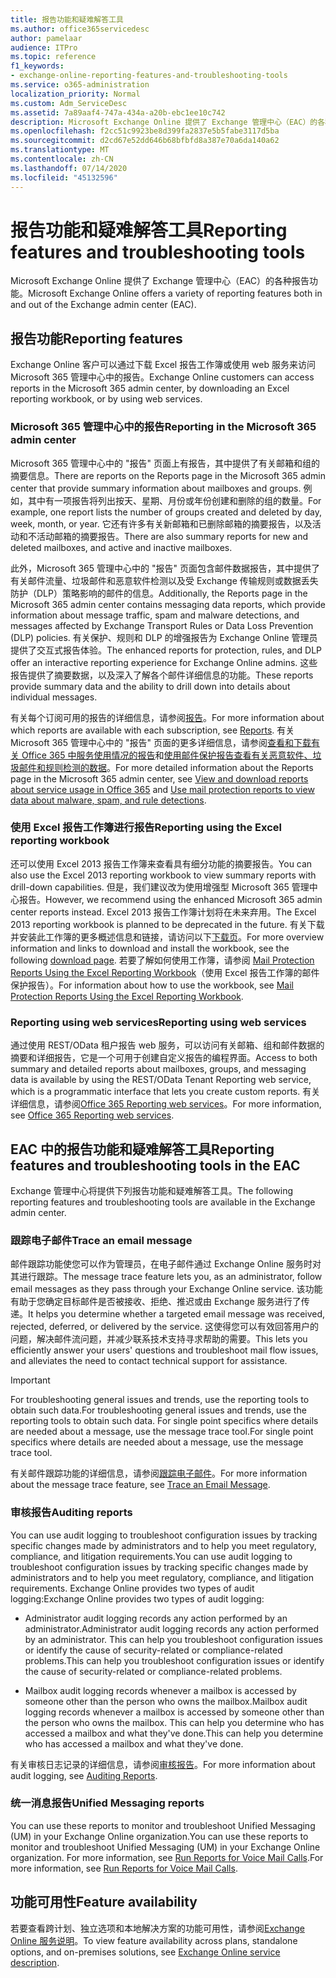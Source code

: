 ```yaml
---
title: 报告功能和疑难解答工具
ms.author: office365servicedesc
author: pamelaar
audience: ITPro
ms.topic: reference
f1_keywords:
- exchange-online-reporting-features-and-troubleshooting-tools
ms.service: o365-administration
localization_priority: Normal
ms.custom: Adm_ServiceDesc
ms.assetid: 7a89aaf4-747a-434a-a20b-ebc1ee10c742
description: Microsoft Exchange Online 提供了 Exchange 管理中心（EAC）的各种报告功能。
ms.openlocfilehash: f2cc51c9923be8d399fa2837e5b5fabe3117d5ba
ms.sourcegitcommit: d2cd67e52dd646b68bfbfd8a387e70a6da140a62
ms.translationtype: MT
ms.contentlocale: zh-CN
ms.lasthandoff: 07/14/2020
ms.locfileid: "45132596"
---
```

# <a name="reporting-features-and-troubleshooting-tools"></a><span data-ttu-id="7f265-103">报告功能和疑难解答工具</span><span class="sxs-lookup"><span data-stu-id="7f265-103">Reporting features and troubleshooting tools</span></span>

<span data-ttu-id="7f265-104">Microsoft Exchange Online 提供了 Exchange 管理中心（EAC）的各种报告功能。</span><span class="sxs-lookup"><span data-stu-id="7f265-104">Microsoft Exchange Online offers a variety of reporting features both in and out of the Exchange admin center (EAC).</span></span>
  
## <a name="reporting-features"></a><span data-ttu-id="7f265-105">报告功能</span><span class="sxs-lookup"><span data-stu-id="7f265-105">Reporting features</span></span>

<span data-ttu-id="7f265-106">Exchange Online 客户可以通过下载 Excel 报告工作簿或使用 web 服务来访问 Microsoft 365 管理中心中的报告。</span><span class="sxs-lookup"><span data-stu-id="7f265-106">Exchange Online customers can access reports in the Microsoft 365 admin center, by downloading an Excel reporting workbook, or by using web services.</span></span>
  
### <a name="reporting-in-the-microsoft-365-admin-center"></a><span data-ttu-id="7f265-107">Microsoft 365 管理中心中的报告</span><span class="sxs-lookup"><span data-stu-id="7f265-107">Reporting in the Microsoft 365 admin center</span></span>

<span data-ttu-id="7f265-108">Microsoft 365 管理中心中的 "报告" 页面上有报告，其中提供了有关邮箱和组的摘要信息。</span><span class="sxs-lookup"><span data-stu-id="7f265-108">There are reports on the Reports page in the Microsoft 365 admin center that provide summary information about mailboxes and groups.</span></span> <span data-ttu-id="7f265-109">例如，其中有一项报告将列出按天、星期、月份或年份创建和删除的组的数量。</span><span class="sxs-lookup"><span data-stu-id="7f265-109">For example, one report lists the number of groups created and deleted by day, week, month, or year.</span></span> <span data-ttu-id="7f265-110">它还有许多有关新邮箱和已删除邮箱的摘要报告，以及活动和不活动邮箱的摘要报告。</span><span class="sxs-lookup"><span data-stu-id="7f265-110">There are also summary reports for new and deleted mailboxes, and active and inactive mailboxes.</span></span> 
  
<span data-ttu-id="7f265-111">此外，Microsoft 365 管理中心中的 "报告" 页面包含邮件数据报告，其中提供了有关邮件流量、垃圾邮件和恶意软件检测以及受 Exchange 传输规则或数据丢失防护（DLP）策略影响的邮件的信息。</span><span class="sxs-lookup"><span data-stu-id="7f265-111">Additionally, the Reports page in the Microsoft 365 admin center contains messaging data reports, which provide information about message traffic, spam and malware detections, and messages affected by Exchange Transport Rules or Data Loss Prevention (DLP) policies.</span></span> <span data-ttu-id="7f265-112">有关保护、规则和 DLP 的增强报告为 Exchange Online 管理员提供了交互式报告体验。</span><span class="sxs-lookup"><span data-stu-id="7f265-112">The enhanced reports for protection, rules, and DLP offer an interactive reporting experience for Exchange Online admins.</span></span> <span data-ttu-id="7f265-113">这些报告提供了摘要数据，以及深入了解各个邮件详细信息的功能。</span><span class="sxs-lookup"><span data-stu-id="7f265-113">These reports provide summary data and the ability to drill down into details about individual messages.</span></span>
  
<span data-ttu-id="7f265-114">有关每个订阅可用的报告的详细信息，请参阅[报告](../office-365-platform-service-description/reports.md)。</span><span class="sxs-lookup"><span data-stu-id="7f265-114">For more information about which reports are available with each subscription, see [Reports](../office-365-platform-service-description/reports.md).</span></span> <span data-ttu-id="7f265-115">有关 Microsoft 365 管理中心中的 "报告" 页面的更多详细信息，请参阅[查看和下载有关 Office 365 中服务使用情况的报告](https://go.microsoft.com/fwlink/p/?LinkId=401187)和[使用邮件保护报告查看有关恶意软件、垃圾邮件和规则检测的数据](https://go.microsoft.com/fwlink/p/?LinkID=401102)。</span><span class="sxs-lookup"><span data-stu-id="7f265-115">For more detailed information about the Reports page in the Microsoft 365 admin center, see [View and download reports about service usage in Office 365](https://go.microsoft.com/fwlink/p/?LinkId=401187) and [Use mail protection reports to view data about malware, spam, and rule detections](https://go.microsoft.com/fwlink/p/?LinkID=401102).</span></span>
  
### <a name="reporting-using-the-excel-reporting-workbook"></a><span data-ttu-id="7f265-116">使用 Excel 报告工作簿进行报告</span><span class="sxs-lookup"><span data-stu-id="7f265-116">Reporting using the Excel reporting workbook</span></span>

<span data-ttu-id="7f265-117">还可以使用 Excel 2013 报告工作簿来查看具有细分功能的摘要报告。</span><span class="sxs-lookup"><span data-stu-id="7f265-117">You can also use the Excel 2013 reporting workbook to view summary reports with drill-down capabilities.</span></span> <span data-ttu-id="7f265-118">但是，我们建议改为使用增强型 Microsoft 365 管理中心报告。</span><span class="sxs-lookup"><span data-stu-id="7f265-118">However, we recommend using the enhanced Microsoft 365 admin center reports instead.</span></span> <span data-ttu-id="7f265-119">Excel 2013 报告工作簿计划将在未来弃用。</span><span class="sxs-lookup"><span data-stu-id="7f265-119">The Excel 2013 reporting workbook is planned to be deprecated in the future.</span></span> <span data-ttu-id="7f265-120">有关下载并安装此工作簿的更多概述信息和链接，请访问以下[下载页](https://go.microsoft.com/fwlink/p/?LinkId=271776)。</span><span class="sxs-lookup"><span data-stu-id="7f265-120">For more overview information and links to download and install the workbook, see the following [download page](https://go.microsoft.com/fwlink/p/?LinkId=271776).</span></span> <span data-ttu-id="7f265-121">若要了解如何使用工作簿，请参阅 [Mail Protection Reports Using the Excel Reporting Workbook](https://go.microsoft.com/fwlink/p/?LinkId=285211)（使用 Excel 报告工作簿的邮件保护报告）。</span><span class="sxs-lookup"><span data-stu-id="7f265-121">For information about how to use the workbook, see [Mail Protection Reports Using the Excel Reporting Workbook](https://go.microsoft.com/fwlink/p/?LinkId=285211).</span></span> 
  
### <a name="reporting-using-web-services"></a><span data-ttu-id="7f265-122">Reporting using web services</span><span class="sxs-lookup"><span data-stu-id="7f265-122">Reporting using web services</span></span>

<span data-ttu-id="7f265-123">通过使用 REST/OData 租户报告 web 服务，可以访问有关邮箱、组和邮件数据的摘要和详细报告，它是一个可用于创建自定义报告的编程界面。</span><span class="sxs-lookup"><span data-stu-id="7f265-123">Access to both summary and detailed reports about mailboxes, groups, and messaging data is available by using the REST/OData Tenant Reporting web service, which is a programmatic interface that lets you create custom reports.</span></span> <span data-ttu-id="7f265-124">有关详细信息，请参阅[Office 365 Reporting web services](https://go.microsoft.com/fwlink/p/?LinkId=287041)。</span><span class="sxs-lookup"><span data-stu-id="7f265-124">For more information, see [Office 365 Reporting web services](https://go.microsoft.com/fwlink/p/?LinkId=287041).</span></span>
  
## <a name="reporting-features-and-troubleshooting-tools-in-the-eac"></a><span data-ttu-id="7f265-125">EAC 中的报告功能和疑难解答工具</span><span class="sxs-lookup"><span data-stu-id="7f265-125">Reporting features and troubleshooting tools in the EAC</span></span>

<span data-ttu-id="7f265-126">Exchange 管理中心将提供下列报告功能和疑难解答工具。</span><span class="sxs-lookup"><span data-stu-id="7f265-126">The following reporting features and troubleshooting tools are available in the Exchange admin center.</span></span>
  
### <a name="trace-an-email-message"></a><span data-ttu-id="7f265-127">跟踪电子邮件</span><span class="sxs-lookup"><span data-stu-id="7f265-127">Trace an email message</span></span>

<span data-ttu-id="7f265-128">邮件跟踪功能使您可以作为管理员，在电子邮件通过 Exchange Online 服务时对其进行跟踪。</span><span class="sxs-lookup"><span data-stu-id="7f265-128">The message trace feature lets you, as an administrator, follow email messages as they pass through your Exchange Online service.</span></span> <span data-ttu-id="7f265-129">该功能有助于您确定目标邮件是否被接收、拒绝、推迟或由 Exchange 服务进行了传递。</span><span class="sxs-lookup"><span data-stu-id="7f265-129">It helps you determine whether a targeted email message was received, rejected, deferred, or delivered by the service.</span></span> <span data-ttu-id="7f265-130">这使得您可以有效回答用户的问题，解决邮件流问题，并减少联系技术支持寻求帮助的需要。</span><span class="sxs-lookup"><span data-stu-id="7f265-130">This lets you efficiently answer your users' questions and troubleshoot mail flow issues, and alleviates the need to contact technical support for assistance.</span></span>
  
> [!IMPORTANT]
> <span data-ttu-id="7f265-131">For troubleshooting general issues and trends, use the reporting tools to obtain such data.</span><span class="sxs-lookup"><span data-stu-id="7f265-131">For troubleshooting general issues and trends, use the reporting tools to obtain such data.</span></span> <span data-ttu-id="7f265-132">For single point specifics where details are needed about a message, use the message trace tool.</span><span class="sxs-lookup"><span data-stu-id="7f265-132">For single point specifics where details are needed about a message, use the message trace tool.</span></span> 
  
<span data-ttu-id="7f265-133">有关邮件跟踪功能的详细信息，请参阅[跟踪电子邮件](https://go.microsoft.com/fwlink/p/?LinkId=271777)。</span><span class="sxs-lookup"><span data-stu-id="7f265-133">For more information about the message trace feature, see [Trace an Email Message](https://go.microsoft.com/fwlink/p/?LinkId=271777).</span></span>
  
### <a name="auditing-reports"></a><span data-ttu-id="7f265-134">审核报告</span><span class="sxs-lookup"><span data-stu-id="7f265-134">Auditing reports</span></span>

<span data-ttu-id="7f265-135">You can use audit logging to troubleshoot configuration issues by tracking specific changes made by administrators and to help you meet regulatory, compliance, and litigation requirements.</span><span class="sxs-lookup"><span data-stu-id="7f265-135">You can use audit logging to troubleshoot configuration issues by tracking specific changes made by administrators and to help you meet regulatory, compliance, and litigation requirements.</span></span> <span data-ttu-id="7f265-136">Exchange Online provides two types of audit logging:</span><span class="sxs-lookup"><span data-stu-id="7f265-136">Exchange Online provides two types of audit logging:</span></span>
  
- <span data-ttu-id="7f265-137">Administrator audit logging records any action performed by an administrator.</span><span class="sxs-lookup"><span data-stu-id="7f265-137">Administrator audit logging records any action performed by an administrator.</span></span> <span data-ttu-id="7f265-138">This can help you troubleshoot configuration issues or identify the cause of security-related or compliance-related problems.</span><span class="sxs-lookup"><span data-stu-id="7f265-138">This can help you troubleshoot configuration issues or identify the cause of security-related or compliance-related problems.</span></span> 
    
- <span data-ttu-id="7f265-139">Mailbox audit logging records whenever a mailbox is accessed by someone other than the person who owns the mailbox.</span><span class="sxs-lookup"><span data-stu-id="7f265-139">Mailbox audit logging records whenever a mailbox is accessed by someone other than the person who owns the mailbox.</span></span> <span data-ttu-id="7f265-140">This can help you determine who has accessed a mailbox and what they've done.</span><span class="sxs-lookup"><span data-stu-id="7f265-140">This can help you determine who has accessed a mailbox and what they've done.</span></span> 
    
<span data-ttu-id="7f265-141">有关审核日志记录的详细信息，请参阅[审核报告](https://go.microsoft.com/fwlink/p/?LinkId=271779)。</span><span class="sxs-lookup"><span data-stu-id="7f265-141">For more information about audit logging, see [Auditing Reports](https://go.microsoft.com/fwlink/p/?LinkId=271779).</span></span>
  
### <a name="unified-messaging-reports"></a><span data-ttu-id="7f265-142">统一消息报告</span><span class="sxs-lookup"><span data-stu-id="7f265-142">Unified Messaging reports</span></span>

<span data-ttu-id="7f265-143">You can use these reports to monitor and troubleshoot Unified Messaging (UM) in your Exchange Online organization.</span><span class="sxs-lookup"><span data-stu-id="7f265-143">You can use these reports to monitor and troubleshoot Unified Messaging (UM) in your Exchange Online organization.</span></span> <span data-ttu-id="7f265-144">For more information, see [Run Reports for Voice Mail Calls](https://go.microsoft.com/fwlink/p/?LinkId=287042).</span><span class="sxs-lookup"><span data-stu-id="7f265-144">For more information, see [Run Reports for Voice Mail Calls](https://go.microsoft.com/fwlink/p/?LinkId=287042).</span></span>
  
## <a name="feature-availability"></a><span data-ttu-id="7f265-145">功能可用性</span><span class="sxs-lookup"><span data-stu-id="7f265-145">Feature availability</span></span>

<span data-ttu-id="7f265-146">若要查看跨计划、独立选项和本地解决方案的功能可用性，请参阅[Exchange Online 服务说明](exchange-online-service-description.md)。</span><span class="sxs-lookup"><span data-stu-id="7f265-146">To view feature availability across plans, standalone options, and on-premises solutions, see [Exchange Online service description](exchange-online-service-description.md).</span></span>
  


